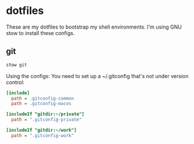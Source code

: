 # dotfiles

These are my dotfiles to bootstrap my shell environments.
I'm using GNU stow to install these configs.

## git

```sh
stow git
```

Using the configs:
You need to set up a ~/.gitconfig that's not under version control:

```ini
[include]
  path = .gitconfig-common
  path = .gitconfig-macos

[includeIf "gitdir:~/private"]
  path = ".gitconfig-private"

[includeIf "gitdir:~/work"]
  path = ".gitconfig-work"
```
